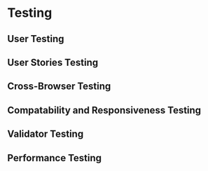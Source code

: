# Testing
## User Testing

## User Stories Testing

## Cross-Browser Testing

## Compatability and Responsiveness Testing

## Validator Testing

## Performance Testing